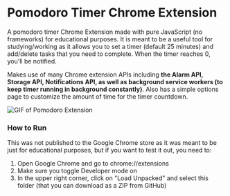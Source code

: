 # Pomodoro Timer Chrome Extension

A pomodoro timer Chrome Extension made with pure JavaScript (no frameworks) for educational purposes. It is meant to be a useful tool for studying/working as it allows you to set a timer (default 25 minutes) and add/delete tasks that you need to complete. When the timer reaches 0, you'll be notified.

Makes use of many Chrome extension APIs including **the Alarm API, Storage API, Notifications API, as well as background service workers (to keep timer running in background constantly)**. Also has a simple options page to customize the amount of time for the timer countdown.

![GIF of Pomodoro Extension](https://imgur.com/nKTx1J8.gif)

### How to Run

This was not published to the Google Chrome store as it was meant to be just for educational purposes, but if you want to test it out, you need to:

1. Open Google Chrome and go to chrome://extensions
2. Make sure you toggle Developer mode on
3. In the upper right corner, click on "Load Unpacked" and select this folder (that you can download as a ZIP from GitHub)
